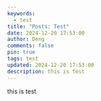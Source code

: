 ```yaml
---
keywords:
  - test
title: "Posts: Test"
date: 2024-12-20 17:53:00
author: Deng
comments: false
pin: true
tags: test
updated: 2024-12-20 17:53:00
description: this is test
---
```

this is test
